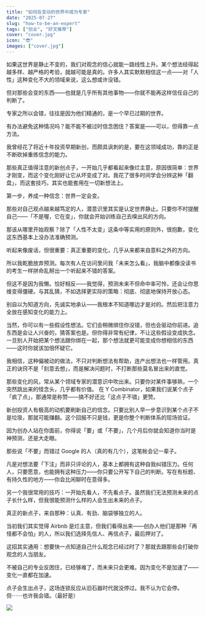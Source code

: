 ```yaml
---
title: "如何在变动的世界中成为专家"
date: "2025-07-27"
slug: "how-to-be-an-expert"
tags: ["创业", "好文推荐"]
cover: "cover.jpg"
icon: "😎"
images: ["cover.jpg"]
---
```

如果这世界是静止不变的，我们对观念的信心就能一路线性上升。某个想法经得起越多样、越严格的考验，就越可能是真的。许多人其实默默相信这一点——对「人性」这种变化不大的领域来说，这么想或许没错。



但对那些会变的东西——也就是几乎所有其他事物——你就不能再这样信任自己的判断了。



专家之所以会错，往往是因为他们精通的，是一个早已过期的世界。



有办法避免这种情况吗？能不能不被过时信念困住？答案是——可以，但得靠一点方法。



我曾经花了将近十年投资早期新创，而颇具讽刺的是，要在这领域成功，靠的正是不断砍掉重练信念的能力。



那些真正值得注意的新创点子，一开始几乎都看起来像烂主意，原因很简单：世界才刚变，而这个变化刚好让它从坏变成了对。我花了很多时间学会分辨这种「翻盘」，而这套技巧，其实也能套用在一切新想法上。



第一步，养成一种信念：世界一定会变。



那些对自己观点越来越笃定的人，潜意识里其实是认定世界静止。只要你不时提醒自己——「不是喔，它在变」，你就会开始训练自己去嗅出风的方向。



那该从哪里开始观察？除了「人性不太变」这条中等实用的原则外，很抱歉，变化这东西基本上没办法准确预测。



听起来像废话，但很重要：真正重要的变化，几乎从来都来自意料之外的方向。



所以我乾脆放弃预测。每次有人在访问里问我「未来怎么看」，我脑中都像没读书的考生一样拼命乱掰出一个听起来不错的答案。



但这不是因为我懒。恰好相反——我觉得，预测未来不但命中率可怜，还会让你思维变得僵硬。与其乱猜，不如选择更实际的策略：彻底、彻底地保持开放心态。



别自以为知道方向，先诚实地承认——我根本不知道哪边才是对的。然后把注意力全放在感知变化的能力上。



当然，你可以有一些假设性想法。它们会稍微绑住你没错，但也会驱动你前进。追东西是会让人兴奋的，猜答案也是。但你得非常有纪律，不让这些假设变成执念。
一旦别人开始把某个想法跟你绑在一起，那个想法就更可能变成你想相信的东西——这时你就该加倍怀疑它。



我相信，这种偏被动的做法，不只对判断想法有帮助，连产出想法也一样管用。真正的诀窍不是「刻意去想」，而是解决问题时，不打断那些莫名冒出来的直觉。



那些变化的风，常从某个领域专家的潜意识中吹出来。只要你对某件事够熟，一个突然跳出来的怪念头，几乎都有价值。
在 Y Combinator，如果我们说某个点子「疯了点」，那通常是称赞——搞不好还比「这点子不错」更赞。



新创投资人有极高的动机要刷新自己的信念。只要比别人早一步意识到某个点子不是垃圾，那就可能赚翻。这个回报不只是钱，更是你整个判断体系的现场验证。



因为创办人站在你面前，你得说「要」或「不要」，几个月后你就会知道你当时是神预测，还是大走眼。



那些说「不要」而错过 Google 的人（真的有几个），这笔帐会记一辈子。



凡是对想法要「下注」而非只评论的人，基本上都拥有这种自我纠错压力。任何人，只要愿意，也能拥有这种压力——你只要公开写下自己的判断。写在有标题、有持久性的地方——你会比闲聊时在意得多。



另一个我很常用的技巧：一开始先看人，不先看点子。虽然我们无法预测未来的点子长什么样，但我很能预测什么样的人会生出未来的点子。



真正的新点子，来自那种：认真、有劲、脑袋够独立的人。



当初我们其实觉得 Airbnb 是烂主意，但我们看得出来——创办人他们是那种「再怪都不会怕」的人，所以我们选择先信人、再信点子，最后押对了。



这招其实通用：想要快一点知道自己什么观念已经过时了？那就去跟那些会打破你观念的人当朋友。



不被自己的专业反困住，已经够难了，而未来只会更难。因为变化不是加速了——变化一直都在加速。



点子会生出点子，这场连锁反应从旧石器时代就没停过。我不认为它会停。
但⋯⋯也许我会错。（最好是）




![](https://prod-files-secure.s3.us-west-2.amazonaws.com/112d0858-5090-4d34-a606-b75eb8d65fd2/46476355-9cf3-4e99-9b7a-3531bc426380/1000202064.png?X-Amz-Algorithm=AWS4-HMAC-SHA256&X-Amz-Content-Sha256=UNSIGNED-PAYLOAD&X-Amz-Credential=ASIAZI2LB466V654EC2T%2F20250729%2Fus-west-2%2Fs3%2Faws4_request&X-Amz-Date=20250729T072557Z&X-Amz-Expires=3600&X-Amz-Security-Token=IQoJb3JpZ2luX2VjEHcaCXVzLXdlc3QtMiJHMEUCIQDL1LaLWozSCqIQR53f3P1KwJAv1vvZiKpbqJdvTDn0KAIgElOaXgcryCbF4h36Azc%2B4pagnT0P4pCBQ6%2BS0lhwcbAqiAQIoP%2F%2F%2F%2F%2F%2F%2F%2F%2F%2FARAAGgw2Mzc0MjMxODM4MDUiDO0NV4Q304F4DCH2YyrcA6GKjXZIwqHnAnNHGtVe7PqHqd2PGQabHOizitGCWtUrTuvpXO2CwMjFAaOlre8CRfBtdX3xHHn42Rj3KBa3OjXpUoeuhpB3xnleP0PWRdtcZ1gKqsLOK3fZIRwxMzEdhEE4xxCd4cH%2BrewKkR23OV3BHpRkh1O9%2BVtn7eC1vkMmGL%2B3zQyWgMkzAh1rsI2Qbb5mXlCUzFH1Vk6XPMxmw4be9RPt7y3gGbXhPWK65eJ1sYT%2FWZNcrknjhJCpko7KS7X8vdf2o%2F3l5%2B1%2FO3Kkq7JLnDgYOxni1hOEydFdu0%2FxSoh7BttsoHW1kLTrIko%2Fk%2F3hjR0aTMprhnJbcKwAQ33PjFOddr147H7TW%2F51YLgm9iYINvtvV7eotoH418oZR%2F4ha%2BL4iKCFNmM8Vkm4wpT5%2F7WiU8dNAhO2KEPhVX0liNpq1S0rqgieIFMS9R6ugsb%2FMVv2KCpxL1IWCnAN0XwzSBCD2XKpDnB%2FwonWpqvedz%2B78ejZsDU0xyPzdp0wrrqnnoE%2FxXS9UNn54E5p75UMukOLJMOem7fmq0dALXDIq%2BXtiPauOEXISe8gKrA0C5LW0%2FVTb3PwE15L01akv1P76HAi6%2BCx6KyKpDVmdW1GxRso42XXdOdw1eWUMPPfocQGOqUBmGxWdFAHZeIFQd%2FMc%2FHj4q1A6twgZzNWt3HE0upQhIwZVbVcgbj%2FwR5XzWe9k5exxHbzO1ZgnQwCFFX7QfCvZoEZS4X8GPYLIYE%2BtrXs%2BQn4YDhCi3DbPhwyaKentgSDFpEIUFbMJxujxKzqISkclsiQ7opCg%2FIeptXBfqne%2B%2FlOaWsW%2F1HP%2FtcOyUErPFtsoJXIs9tSBhl0J1wj8H4mqwGZJFxP&X-Amz-Signature=222cb9799bb6471e84a874dedccbcf30a8c26ede8479f59c019df7fa654cd4ef&X-Amz-SignedHeaders=host&x-amz-checksum-mode=ENABLED&x-id=GetObject)

